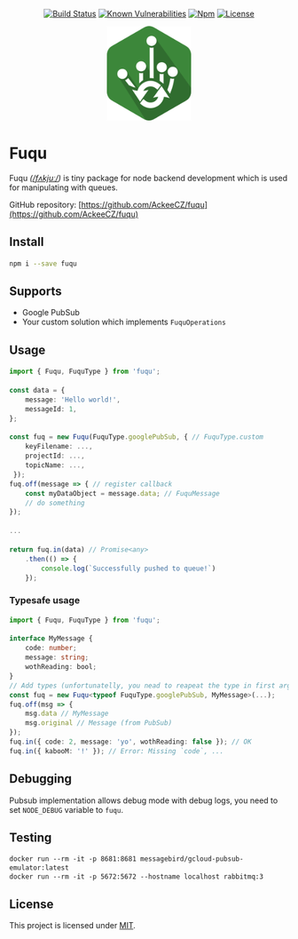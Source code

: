 <div align="center">


[![Build Status](https://travis-ci.org/AckeeCZ/fuqu.svg?branch=master)](https://travis-ci.org/AckeeCZ/fuqu)
[![Known Vulnerabilities](https://snyk.io/test/github/AckeeCZ/fuqu/badge.svg)](https://snyk.io/test/github/AckeeCZ/fuqu)
[![Npm](https://img.shields.io/npm/v/fuqu.svg?style=flat-square)](https://www.npmjs.com/package/fuqu)
[![License](https://img.shields.io/github/license/AckeeCZ/fuqu.svg?style=flat-square)](https://github.com/AckeeCZ/fuqu/blob/master/LICENSE)

<img src="./resources/logo.png" height="170"/>
</div>

# Fuqu

Fuqu _([/fʌkjuː/](https://en.wikipedia.org/wiki/Help:IPA/English))_ is tiny package for node backend development which is used for manipulating with queues.

GitHub repository: [https://github.com/AckeeCZ/fuqu](https://github.com/AckeeCZ/fuqu)

## Install

```bash
npm i --save fuqu
```

## Supports

- Google PubSub
- Your custom solution which implements `FuquOperations`

## Usage

```typescript
import { Fuqu, FuquType } from 'fuqu';

const data = {
    message: 'Hello world!',
    messageId: 1,
};

const fuq = new Fuqu(FuquType.googlePubSub, { // FuquType.custom 
    keyFilename: ...,
    projectId: ...,
    topicName: ...,
 });
fuq.off(message => { // register callback
    const myDataObject = message.data; // FuquMessage
    // do something
});

...

return fuq.in(data) // Promise<any>
    .then(() => {
        console.log(`Successfully pushed to queue!`)
    });
```

### Typesafe usage

```typescript
import { Fuqu, FuquType } from 'fuqu';

interface MyMessage {
    code: number;
    message: string;
    wothReading: bool;
}
// Add types (unfortunatelly, you nead to reapeat the type in first arg)
const fuq = new Fuqu<typeof FuquType.googlePubSub, MyMessage>(...);
fuq.off(msg => {
    msg.data // MyMessage
    msg.original // Message (from PubSub)
});
fuq.in({ code: 2, message: 'yo', wothReading: false }); // OK
fuq.in({ kabooM: '!' }); // Error: Missing `code`, ...

```

## Debugging
Pubsub implementation allows debug mode with debug logs, you need to set `NODE_DEBUG` variable to `fuqu`.

## Testing

```
docker run --rm -it -p 8681:8681 messagebird/gcloud-pubsub-emulator:latest
docker run --rm -it -p 5672:5672 --hostname localhost rabbitmq:3
```

## License

This project is licensed under [MIT](./LICENSE).
